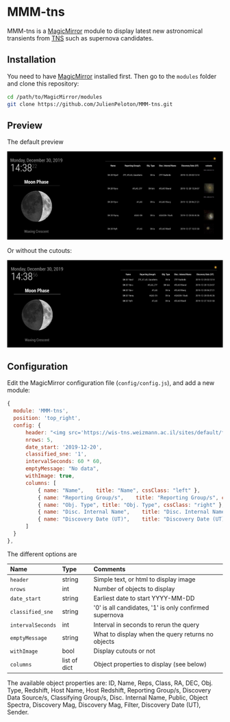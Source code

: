 # MMM-tns

MMM-tns is a [MagicMirror](https://magicmirror.builders/) module to display latest new astronomical transients from [TNS](https://wis-tns.weizmann.ac.il/) such as supernova candidates.

## Installation

You need to have [MagicMirror](https://github.com/MichMich/MagicMirror) installed first. Then go to the `modules` folder and clone this repository:

```bash
cd /path/to/MagicMirror/modules
git clone https://github.com/JulienPeloton/MMM-tns.git
```

## Preview

The default preview

![preview](pic/scrnsht_w_cutouts.png)

Or without the cutouts:

![preview](pic/scrnsht_wo_cutouts.png)

## Configuration

Edit the MagicMirror configuration file (`config/config.js`), and add a new module:

```javascript
{
  module: 'MMM-tns',
  position: 'top_right',
  config: {
      header: "<img src='https://wis-tns.weizmann.ac.il/sites/default/files/favicon.png' alt='logo' />",
      nrows: 5,
      date_start: '2019-12-20',
      classified_sne: '1',
      intervalSeconds: 60 * 60,
      emptyMessage: "No data",
      withImage: true,
      columns: [
          { name: "Name",    title: "Name", cssClass: "left" },
          { name: "Reporting Group/s",    title: "Reporting Group/s", cssClass: "right" },
          { name: "Obj. Type", title: "Obj. Type", cssClass: "right" },
          { name: "Disc. Internal Name",    title: "Disc. Internal Name", cssClass: "left" },
          { name: "Discovery Date (UT)",    title: "Discovery Date (UT)", cssClass: "left" }
      ]
  }
},
```

The different options are

| Name | Type | Comments |
|:--------|:-------|:--------|
| `header` | string | Simple text, or html to display image |
| `nrows` | int | Number of objects to display |
| `date_start` | string | Earliest date to start YYYY-MM-DD |
| `classified_sne` | string | '0' is all candidates, '1' is only confirmed supernova |
| `intervalSeconds` | int | Interval in seconds to rerun the query |
| `emptyMessage` | string | What to display when the query returns no objects |
| `withImage` | bool | Display cutouts or not |
| `columns` | list of dict | Object properties to display (see below) |

The available object properties are: ID, Name, Reps, Class, RA, DEC, Obj. Type, Redshift, Host Name, Host Redshift, Reporting Group/s, Discovery Data Source/s,	Classifying Group/s, Disc. Internal Name, Public, Object Spectra, Discovery Mag, Discovery Mag, Filter, Discovery Date (UT), Sender.
